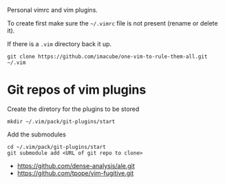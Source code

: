 Personal vimrc and vim plugins.

To create first make sure the `~/.vimrc` file is not present (rename or delete it).

If there is a `.vim` directory back it up.

```
git clone https://github.com/imacube/one-vim-to-rule-them-all.git ~/.vim
```

# Git repos of vim plugins

Create the diretory for the plugins to be stored
```shell
mkdir ~/.vim/pack/git-plugins/start
```

Add the submodules
```
cd ~/.vim/pack/git-plugins/start
git submodule add <URL of git repo to clone>
```

* https://github.com/dense-analysis/ale.git
* https://github.com/tpope/vim-fugitive.git

